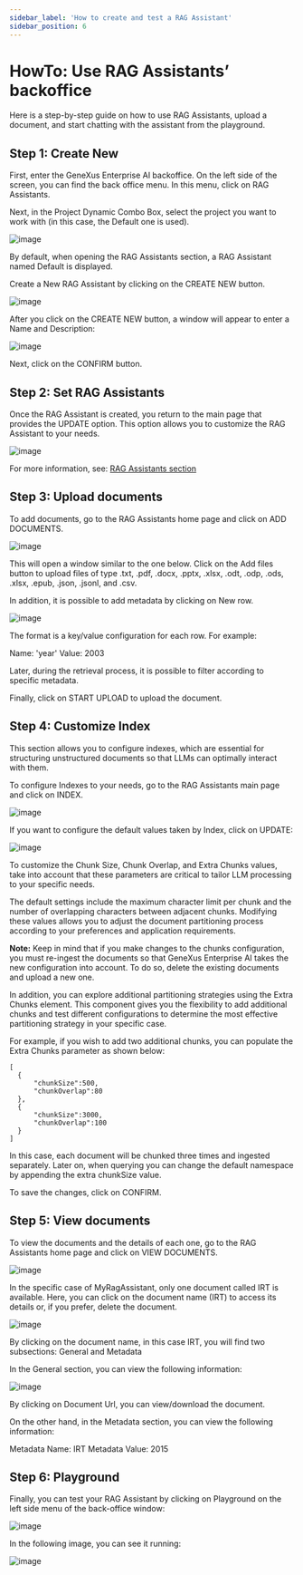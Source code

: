 ```yaml
---
sidebar_label: 'How to create and test a RAG Assistant'
sidebar_position: 6
---
```

# HowTo: Use RAG Assistants’ backoffice 

Here is a step-by-step guide on how to use RAG Assistants, upload a document, and start chatting with the assistant from the playground.

## Step 1: Create New

First, enter the GeneXus Enterprise AI backoffice. On the left side of the screen, you can find the back office menu. In this menu, click 
on RAG Assistants.

Next, in the Project Dynamic Combo Box, select the project you want to work with (in this case, the Default one is used).

![image](https://github.com/genexus-books/Saia/blob/fc9c844045233f79c3149780365a6100663c642b/saia-docs/assets/images/RAGAssistantsSection7.png?raw=true)

By default, when opening the RAG Assistants section, a RAG Assistant named Default is displayed.

Create a New RAG Assistant by clicking on the CREATE NEW button.

![image](https://github.com/genexus-books/Saia/blob/fc9c844045233f79c3149780365a6100663c642b/saia-docs/assets/images/RAGAssistantsSection8.png?raw=true)

After you click on the CREATE NEW button, a window will appear to enter a Name and Description:

![image](https://github.com/genexus-books/Saia/blob/fc9c844045233f79c3149780365a6100663c642b/saia-docs/assets/images/RAGAssistantsSection9.png?raw=true)

Next, click on the CONFIRM button.

## Step 2: Set RAG Assistants

Once the RAG Assistant is created, you return to the main page that provides the UPDATE option. This option allows you to customize the RAG 
Assistant to your needs.

![image](https://github.com/genexus-books/Saia/blob/fc9c844045233f79c3149780365a6100663c642b/saia-docs/assets/images/RAGAssistantsSection10.png?raw=true)

For more information, see: [RAG Assistants section](https://docs.saia.ai/RAG/RAGAssistantsSection)

## Step 3: Upload documents

To add documents, go to the RAG Assistants home page and click on ADD DOCUMENTS.

![image](https://github.com/genexus-books/Saia/blob/fc9c844045233f79c3149780365a6100663c642b/saia-docs/assets/images/RAGAssistantsSection11.png?raw=true)

This will open a window similar to the one below. Click on the Add files button to upload files of type .txt, .pdf, .docx, .pptx, .xlsx, 
.odt, .odp, .ods, .xlsx, .epub, .json, .jsonl, and .csv.

In addition, it is possible to add metadata by clicking on New row.

![image](https://github.com/genexus-books/Saia/blob/fc9c844045233f79c3149780365a6100663c642b/saia-docs/assets/images/RAGAssistantsSection12.png?raw=true)

The format is a key/value configuration for each row. For example:

Name: 'year'
Value: 2003

Later, during the retrieval process, it is possible to filter according to specific metadata.

Finally, click on START UPLOAD to upload the document.

## Step 4: Customize Index
This section allows you to configure indexes, which are essential for structuring unstructured documents so that LLMs can optimally 
interact with them.

To configure Indexes to your needs, go to the RAG Assistants main page and click on INDEX.

![image](https://github.com/genexus-books/Saia/blob/fc9c844045233f79c3149780365a6100663c642b/saia-docs/assets/images/RAGAssistantsSection13.png?raw=true)

If you want to configure the default values taken by Index, click on UPDATE:

![image](https://github.com/genexus-books/Saia/blob/fc9c844045233f79c3149780365a6100663c642b/saia-docs/assets/images/RAGAssistantsSection14.png?raw=true)

To customize the Chunk Size, Chunk Overlap, and Extra Chunks values, take into account that these parameters are critical to tailor LLM 
processing to your specific needs.

The default settings include the maximum character limit per chunk and the number of overlapping characters between adjacent chunks. 
Modifying these values allows you to adjust the document partitioning process according to your preferences and application
requirements.

**Note:** Keep in mind that if you make changes to the chunks configuration, you must re-ingest the documents so that GeneXus Enterprise AI 
takes the new configuration into account. To do so, delete the existing documents and upload a new one. 

In addition, you can explore additional partitioning strategies using the Extra Chunks element. This component gives you the flexibility to
add additional chunks and test different configurations to determine the most effective partitioning strategy in your specific case.

For example, if you wish to add two additional chunks, you can populate the Extra Chunks parameter as shown below:

```
[
  {
      "chunkSize":500,
      "chunkOverlap":80
  },
  {
      "chunkSize":3000,
      "chunkOverlap":100
  }
]
```

In this case, each document will be chunked three times and ingested separately. Later on, when querying you can change the default 
namespace by appending the extra chunkSize value.

To save the changes, click on CONFIRM.

## Step 5: View documents

To view the documents and the details of each one, go to the RAG Assistants home page and click on VIEW DOCUMENTS.

![image](https://github.com/genexus-books/Saia/blob/fc9c844045233f79c3149780365a6100663c642b/saia-docs/assets/images/RAGAssistantsSection15.png?raw=true)

In the specific case of MyRagAssistant, only one document called IRT is available. Here, you can click on the document name (IRT) to access 
its details or, if you prefer, delete the document.

![image](https://github.com/genexus-books/Saia/blob/fc9c844045233f79c3149780365a6100663c642b/saia-docs/assets/images/RAGAssistantsSection16.png?raw=true)

By clicking on the document name, in this case IRT, you will find two subsections: General and Metadata

In the General section, you can view the following information:

![image](https://github.com/genexus-books/Saia/blob/fc9c844045233f79c3149780365a6100663c642b/saia-docs/assets/images/RAGAssistantsSection17.png?raw=true)

By clicking on Document Url, you can view/download the document.

On the other hand, in the Metadata section, you can view the following information:

Metadata Name: IRT
Metadata Value: 2015

## Step 6: Playground

Finally, you can test your RAG Assistant by clicking on Playground on the left side menu of the back-office window:

![image](https://github.com/genexus-books/Saia/blob/fc9c844045233f79c3149780365a6100663c642b/saia-docs/assets/images/RAGAssistantsSection18.png?raw=true)

In the following image, you can see it running:

![image](https://github.com/genexus-books/Saia/blob/fc9c844045233f79c3149780365a6100663c642b/saia-docs/assets/images/RAGAssistantsSection19.png?raw=true)







